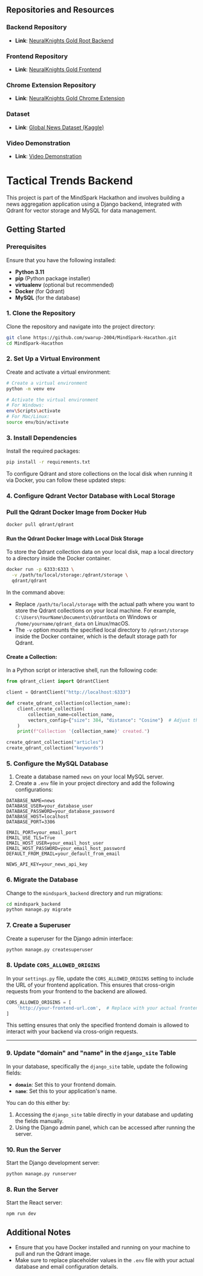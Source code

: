 ## Repositories and Resources

### Backend Repository
- **Link**: [NeuralKnights Gold Root Backend](https://github.com/swarup-2004/NeuralKnights-Gold-Root-Backend-.git)

### Frontend Repository
- **Link**: [NeuralKnights Gold Frontend](https://github.com/Virucodes/NeuralKnights-Gold-Front-end.git)

### Chrome Extension Repository
- **Link**: [NeuralKnights Gold Chrome Extension](https://github.com/Virucodes/NeuralKnights-Gold-Chrome-Extension.git)

### Dataset
- **Link**: [Global News Dataset (Kaggle)](https://www.kaggle.com/datasets/everydaycodings/global-news-dataset)

### Video Demonstration
- **Link**: [Video Demonstration](https://drive.google.com/drive/u/0/folders/12t7KkhVDguAjan5X3yJU1on1dDn53lhy)



# Tactical Trends Backend



This project is part of the MindSpark Hackathon and involves building a news aggregation application using a Django backend, integrated with Qdrant for vector storage and MySQL for data management.

## Getting Started

### Prerequisites

Ensure that you have the following installed:

- **Python 3.11**
- **pip** (Python package installer)
- **virtualenv** (optional but recommended)
- **Docker** (for Qdrant)
- **MySQL** (for the database)


### 1. Clone the Repository

Clone the repository and navigate into the project directory:

```bash
git clone https://github.com/swarup-2004/MindSpark-Hacathon.git
cd MindSpark-Hacathon
```

### 2. Set Up a Virtual Environment

Create and activate a virtual environment:

```bash
# Create a virtual environment
python -m venv env

# Activate the virtual environment
# For Windows:
env\Scripts\activate
# For Mac/Linux:
source env/bin/activate
```

### 3. Install Dependencies

Install the required packages:

```bash
pip install -r requirements.txt
```

To configure Qdrant and store collections on the local disk when running it via Docker, you can follow these updated steps:

### 4. Configure Qdrant Vector Database with Local Storage

### Pull the Qdrant Docker Image from Docker Hub

```bash
docker pull qdrant/qdrant
```

#### Run the Qdrant Docker Image with Local Disk Storage

To store the Qdrant collection data on your local disk, map a local directory to a directory inside the Docker container.

```bash
docker run -p 6333:6333 \
  -v /path/to/local/storage:/qdrant/storage \
  qdrant/qdrant
```

In the command above:

- Replace `/path/to/local/storage` with the actual path where you want to store the Qdrant collections on your local machine. For example, `C:\Users\YourName\Documents\QdrantData` on Windows or `/home/yourname/qdrant_data` on Linux/macOS.
- The `-v` option mounts the specified local directory to `/qdrant/storage` inside the Docker container, which is the default storage path for Qdrant.


#### Create a Collection:

In a Python script or interactive shell, run the following code:

```python
from qdrant_client import QdrantClient

client = QdrantClient("http://localhost:6333")

def create_qdrant_collection(collection_name):
    client.create_collection(
        collection_name=collection_name,
        vectors_config={"size": 384, "distance": "Cosine"}  # Adjust the vector size as per your model
    )
    print(f"Collection '{collection_name}' created.")

create_qdrant_collection("articles")
create_qdrant_collection("keywords")
```

### 5. Configure the MySQL Database

1. Create a database named `news` on your local MySQL server.
2. Create a `.env` file in your project directory and add the following configurations:

```
DATABASE_NAME=news
DATABASE_USER=your_database_user
DATABASE_PASSWORD=your_database_password
DATABASE_HOST=localhost
DATABASE_PORT=3306

EMAIL_PORT=your_email_port
EMAIL_USE_TLS=True
EMAIL_HOST_USER=your_email_host_user
EMAIL_HOST_PASSWORD=your_email_host_password
DEFAULT_FROM_EMAIL=your_default_from_email

NEWS_API_KEY=your_news_api_key
```

### 6. Migrate the Database

Change to the `mindspark_backend` directory and run migrations:

```bash
cd mindspark_backend
python manage.py migrate
```

### 7. Create a Superuser

Create a superuser for the Django admin interface:

```bash
python manage.py createsuperuser
```

### 8. Update `CORS_ALLOWED_ORIGINS` 
In your `settings.py` file, update the `CORS_ALLOWED_ORIGINS` setting to include the URL of your frontend application. This ensures that cross-origin requests from your frontend to the backend are allowed.

```python
CORS_ALLOWED_ORIGINS = [
    'http://your-frontend-url.com',  # Replace with your actual frontend URL
]
```

This setting ensures that only the specified frontend domain is allowed to interact with your backend via cross-origin requests.

---

### 9. Update "domain" and "name" in the `django_site` Table
In your database, specifically the `django_site` table, update the following fields:

- **`domain`**: Set this to your frontend domain.
- **`name`**: Set this to your application's name.

You can do this either by:
1. Accessing the `django_site` table directly in your database and updating the fields manually.
2. Using the Django admin panel, which can be accessed after running the server.


### 10. Run the Server

Start the Django development server:

```bash
python manage.py runserver
```



### 8. Run the Server

Start the React server:

```bash
npm run dev
```

## Additional Notes

- Ensure that you have Docker installed and running on your machine to pull and run the Qdrant image.
- Make sure to replace placeholder values in the `.env` file with your actual database and email configuration details.
